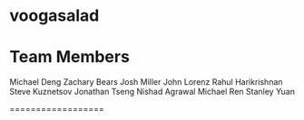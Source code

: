 voogasalad
==========

<h1>Team Members</h1>
Michael Deng
Zachary Bears
Josh Miller
John Lorenz
Rahul Harikrishnan
Steve Kuznetsov
Jonathan Tseng
Nishad Agrawal
Michael Ren
Stanley Yuan

==================
